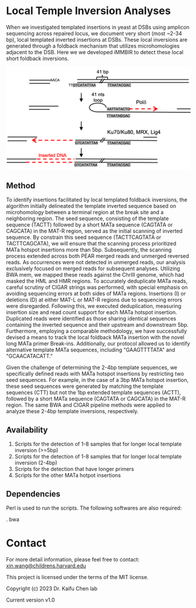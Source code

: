 
# Local Temple Inversion Analyses
When we investigated templated insertions in yeast at DSBs using amplicon sequencing across repaired locus, we document very short (most ~2-34 bp), local templated inverted insertions at DSBs. These local inversions are generated through a foldback mechanism that utilizes microhomologies adjacent to the DSB. Here we we developed iMMBIR to detect these local short foldback inversions. 

<p align="center">
 <img src='src/MataInsertion.png' width='600'>
 
## Method
To identify insertions facilitated by local templated foldback inversions, the algorithm initially delineated the template inverted sequence based on microhomology between a terminal region at the break site and a neighboring region. The seed sequence, consisting of the template sequence (TACTT) followed by a short MATa sequence (CAGTATA or CAGCATA) in the MAT-R region, served as the initial scanning of inverted sequence. By constrain this seed sequence (TACTTCAGTATA or TACTTCAGCATA), we will ensure that the scanning process prioritized MATa hotspot insertions more than 5bp. Subsequently, the scanning process extended across both PEAR merged reads and unmerged reversed reads. As occurrences were not detected in unmerged reads, our analysis exclusively focused on merged reads for subsequent analyses. Utilizing BWA mem, we mapped these reads against the ChrIII genome, which had masked the HML and HMR regions. To accurately deduplicate MATa reads, careful scrutiny of CIGAR strings was performed, with special emphasis on avoiding sequencing errors at both sides of MATa regions. Insertions (I) or deletions (D) at either MAT-L or MAT-R regions due to sequencing errors were disregarded. Following this, we executed deduplication, measuring insertion size and read count support for each MATa hotspot insertion. Duplicated reads were identified as those sharing identical sequences containing the inverted sequence and their upstream and downstream 5bp. Furthermore, employing a comparable methodology, we have successfully devised a means to track the local foldback MATa insertion with the novel long MATa primer Break-ins. Additionally, our protocol allowed us to identify alternative template MATa sequences, including "GAAGTTTTATA" and "GCAACATACATT."

Given the challenge of determining the 2-4bp template sequences, we specifically defined reads with MATa hotspot insertions by restricting two seed sequences. For example, in the case of a 3bp MATa hotspot insertion, these seed sequences were generated by matching the template sequences (CTT) but not the 1bp extended template sequences (ACTT), followed by a short MATa sequence (CAGTATA or CAGCATA) in the MAT-R region. The same BWA and CIGAR pipeline methods were applied to analyze these 2-4bp template inversions, respectively.

##  Availability 
1. Scripts for the detection of 1-8 samples that for longer local template inversion (>=5bp)
2. Scripts for the detection of 1-8 samples that for longer local template inversion (2-4bp)
3. Scripts for the detection that have longer primers
4. Scripts for the other MATa hotpot insertions

## Dependencies

Perl is used to run the scripts. The following softwares are also required:

. bwa

# Contact


For more detail information, please feel free to contact: xin.wang@childrens.harvard.edu

This project is licensed under the terms of the MIT license.

Copyright (c) 2023 Dr. Kaifu Chen lab

Current version v1.0






